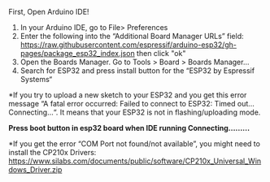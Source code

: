 First, Open Arduino IDE!

1. In your Arduino IDE, go to File> Preferences
2. Enter the following into the “Additional Board Manager URLs” field:
   https://raw.githubusercontent.com/espressif/arduino-esp32/gh-pages/package_esp32_index.json
   then click "ok"
3. Open the Boards Manager. Go to Tools > Board > Boards Manager…
4. Search for ESP32 and press install button for the “ESP32 by Espressif Systems“

*If you try to upload a new sketch to your ESP32 and you get this error message “A fatal error occurred: Failed to connect to ESP32: Timed out… Connecting…“. It means that your ESP32 is not in flashing/uploading mode.

<b>Press boot button in esp32 board when IDE running Connecting.........</b>

*If you get the error “COM Port not found/not available”, you might need to install the CP210x Drivers:
https://www.silabs.com/documents/public/software/CP210x_Universal_Windows_Driver.zip
